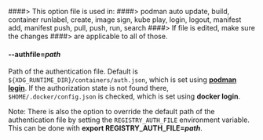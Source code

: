 ####> This option file is used in:
####>   podman auto update, build, container runlabel, create, image sign, kube play, login, logout, manifest add, manifest push, pull, push, run, search
####> If file is edited, make sure the changes
####> are applicable to all of those.
#### **--authfile**=*path*

Path of the authentication file. Default is `${XDG_RUNTIME_DIR}/containers/auth.json`, which is set using **[podman login](podman-login.1.md)**.
If the authorization state is not found there, `$HOME/.docker/config.json` is checked, which is set using **docker login**.

Note: There is also the option to override the default path of the authentication file by setting the `REGISTRY_AUTH_FILE` environment variable. This can be done with **export REGISTRY_AUTH_FILE=_path_**.
